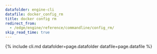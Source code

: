 ```yaml
---
datafolder: engine-cli
datafile: docker_config_rm
title: docker config rm
redirect_from:
  - /edge/engine/reference/commandline/config_rm/
skip_read_time: true
---
```

<!--
Sorry, but the contents of this page are automatically generated from
Docker's source code. If you want to suggest a change to the text that appears
here, you'll need to find the string by searching this repo:

https://github.com/docker/cli
-->

{% include cli.md datafolder=page.datafolder datafile=page.datafile %}
